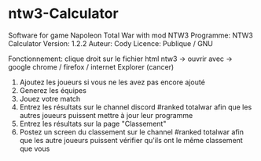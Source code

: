 # ntw3-Calculator
Software for game Napoleon Total War with mod NTW3
Programme: NTW3 Calculator
Version: 1.2.2
Auteur: Cody
Licence: Publique / GNU

Fonctionnement: clique droit sur le fichier html ntw3 -> ouvrir avec -> google chrome / firefox / internet Explorer (cancer)


1) Ajoutez les joueurs si vous ne les avez pas encore ajouté
2) Generez les équipes
3) Jouez votre match
4) Entrez les résultats sur le channel discord #ranked totalwar afin que les autres joueurs puissent mettre à jour leur programme
5) Entrez les résultats sur la page "Classement"
6) Postez un screen du classement sur le channel #ranked totalwar afin que les autre joueurs puissent vérifier qu'ils ont le même classement que vous
